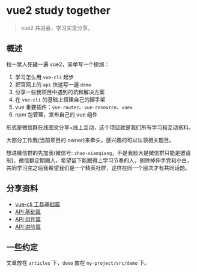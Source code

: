 # vue2 study together

> vue2 共进会，学习实录分享。

## 概述

拉一票人死磕一遍 vue2，简单写一个提纲：

1. 学习怎么用 `vue-cli` 起步
2. 把官网上的 `api` 快速写一遍 `demo`
3. 分享一些我项目中遇到的坑和解决方案
4. 在 `vue-cli` 的基础上搭建自己的脚手架
5. vue 重要插件：`vue-router`、`vue-resource`、`vuex`
6. npm 包管理，发布自己的 vue 组件

形式是微信群在线图文分享+线上互动，这个项目就是我们所有学习和互动资料。

大部分工作我(当前项目的 owner)来牵头，感兴趣的可以认领相关题目。

想进微信群的先加我(微信号: `zhao-xiaoqiang`，不是我脸大是微信群只能是邀请制)，微信群定期踢人，希望留下能跟得上学习节奏的人，剔除掉伸手党和小白，共同学习完之后我希望我们是一个精英社群，这样在同一个层次才有共同话题。

## 分享资料

- [vue-cli 工具基础篇](./articles/vue-cli-base.md)
- [API 基础篇](./articles/api-basic.md)
- [API 组件篇](./articles/api-component.md)
- [API 进阶篇](./articles/api-advanced.md)

## 一些约定

文章放在 `articles` 下，`demo` 放在 `my-project/src/demo` 下。
